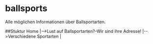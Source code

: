 # ballsports
Alle möglichen Informationen über Ballsportarten.

##Stuktur
    Home
      |-->Lust auf Ballsportarten?-Wir sind ihre Adresse!
      |-->Verschiedene Sportarten
		|
      
  
